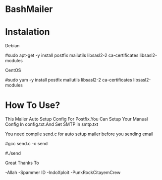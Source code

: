 # BashMailer

# Instalation

Debian

#sudo apt-get -y install postfix mailutils libsasl2-2 ca-certificates libsasl2-modules

CentOS

#sudo yum -y install postfix mailutils libsasl2-2 ca-certificates libsasl2-modules

# How To Use?
This Mailer Auto Setup Config For Postfix.You Can Setup Your Manual Config In config.txt.And Set SMTP in smtp.txt

You need compile send.c for auto setup mailer before you sending email

#gcc send.c -o send

#./send

Great Thanks To 

-Allah
-Spammer ID
-IndoXploit
-PunkRockCitayemCrew
